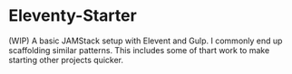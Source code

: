 # Eleventy-Starter
(WIP) A basic JAMStack setup with Elevent and Gulp. I commonly end up scaffolding similar patterns. This includes some of thart work to make starting other projects quicker.
